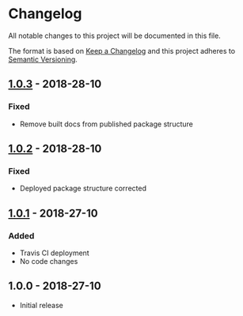 # Changelog
All notable changes to this project will be documented in this file.

The format is based on [Keep a Changelog]
and this project adheres to [Semantic Versioning].

## [1.0.3] - 2018-28-10
### Fixed
- Remove built docs from published package structure

## [1.0.2] - 2018-28-10
### Fixed
- Deployed package structure corrected

## [1.0.1] - 2018-27-10
### Added
- Travis CI deployment
- No code changes

## 1.0.0 - 2018-27-10
- Initial release

[1.0.1]: https://github.com/siggame/Cadre-TS-Utils/releases/tag/v1.0.1
[1.0.2]: https://github.com/siggame/Cadre-TS-Utils/releases/tag/v1.0.2
[1.0.3]: https://github.com/siggame/Cadre-TS-Utils/releases/tag/v1.0.3

[Keep a Changelog]: http://keepachangelog.com/en/1.0.0/
[Semantic Versioning]: http://semver.org/spec/v2.0.0.html
